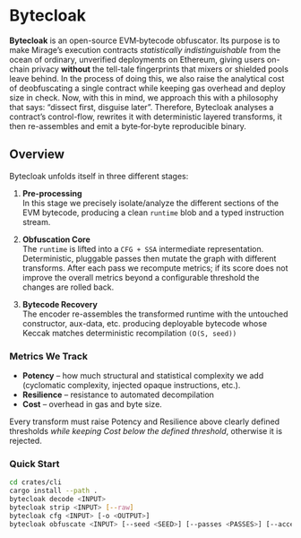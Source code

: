 # Bytecloak

**Bytecloak** is an open-source EVM‐bytecode obfuscator. Its purpose is to make Mirage’s execution contracts _statistically indistinguishable_ from the ocean of ordinary, unverified deployments on Ethereum, giving users on-chain privacy **without** the tell-tale fingerprints that mixers or shielded pools leave behind. In the process of doing this, we also raise the analytical cost of deobfuscating a single contract while keeping gas overhead and deploy size in check. Now, with this in mind, we approach this with a philosophy that says: “dissect first, disguise later”. Therefore, Bytecloak analyses a contract’s control-flow, rewrites it with deterministic layered transforms, it then re-assembles and emit a byte‑for‑byte reproducible binary.

## Overview
Bytecloak unfolds itself in three different stages:

1. **Pre-processing**  
   In this stage we precisely isolate/analyze the different sections of the EVM bytecode, producing a clean `runtime` blob and a typed instruction stream.

2. **Obfuscation Core**  
   The `runtime` is lifted into a `CFG + SSA` intermediate representation. Deterministic, pluggable passes then mutate the graph with different transforms. After each pass we recompute metrics; if its score does not improve the overall metrics beyond a configurable threshold the changes are rolled back.
   
3. **Bytecode Recovery**  
   The encoder re-assembles the transformed runtime with the untouched constructor, aux-data, etc. producing deployable bytecode whose Keccak matches deterministic recompilation `(O(S, seed))`


### Metrics We Track

* **Potency** – how much structural and statistical complexity we add (cyclomatic complexity, injected opaque instructions, etc.).  
* **Resilience** – resistance to automated decompilation
* **Cost** – overhead in gas and byte size.

Every transform must raise Potency and Resilience above clearly defined thresholds _while keeping Cost below the defined threshold_, otherwise it is rejected.

### Quick Start

```bash
cd crates/cli
cargo install --path .
bytecloak decode <INPUT>
bytecloak strip <INPUT> [--raw]
bytecloak cfg <INPUT> [-o <OUTPUT>]
bytecloak obfuscate <INPUT> [--seed <SEED>] [--passes <PASSES>] [--accept-threshold <THRESHOLD>] [--max-size-delta <DELTA>] [--emit <PATH>]
```
